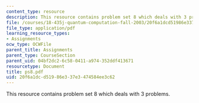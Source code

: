 ```yaml
---
content_type: resource
description: This resource contains problem set 8 which deals with 3 problems.
file: /courses/18-435j-quantum-computation-fall-2003/20f6a1dcd51986e337e3474584ee3c62_ps8.pdf
file_type: application/pdf
learning_resource_types:
- Assignments
ocw_type: OCWFile
parent_title: Assignments
parent_type: CourseSection
parent_uid: 04bf2dc2-6c58-0411-a974-352ddf413671
resourcetype: Document
title: ps8.pdf
uid: 20f6a1dc-d519-86e3-37e3-474584ee3c62
---
```

This resource contains problem set 8 which deals with 3 problems.

